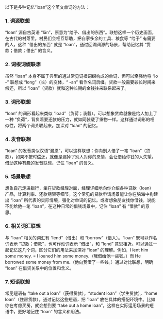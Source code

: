 以下是多种记忆“loan”这个英文单词的方法：

### 1. 词源联想
“loan” 源自古英语 “lān”，原意为“给予、借出的东西”。联想这样一个历史画面，在古代的村落里，村民们会相互帮助，把自家多余的工具、粮食等 “给予” 有需要的人，这种 “借出的东西” 就是 “loan”，通过回溯词源的场景，帮助记忆其 “贷款；借款；借出” 的含义。

### 2. 词根词缀联想
虽然 “loan” 本身不属于典型的通过常见词根词缀构成的单词，但可以牵强地将 “lo -” 联想成 “long”（长）的变体，“ -an” 看作名词后缀。贷款一般需要较长时间来偿还，所以 “loan”（贷款）就和这种长期的金钱往来联系起来了。

### 3. 词形联想
“loan” 的词形看起来类似 “load”（负荷；装载）。可以想象贷款就像是给人加上了一种 “负荷”，背负着要还款的压力，就如同装载了重物一样。这样通过词形的相似性，将两个词关联起来，加深对 “loan” 的记忆。

### 4. 发音联想
“loan” 的发音类似汉语“漏恩”，可以这样联想：你向别人借了一笔 “loan”（贷款），如果不按时偿还，就像是漏掉了别人对你的恩情，会让借给你钱的人失望。借助这种有趣的发音联想，记住 “loan” 的含义。

### 5. 场景联想
想象自己走进银行，坐在贷款经理对面，经理详细地向你介绍各种贷款（loan）产品，计算利率、还款期限等细节。这个常见的贷款申请场景能让你在脑海中构建出 “loan” 所代表的实际情境，强化对单词的记忆。或者想象朋友找你借钱，说能不能给他一笔 “loan”，在这种日常的借钱场景中，记住 “loan” 有 “借款” 的意思。

### 6. 相关词汇联想
与 “loan” 相关的词汇有 “lend”（借出）和 “borrow”（借入）。“loan” 既可以作名词表示 “贷款；借款”，也可作动词表示 “借出”，和 “lend” 意思相近。可以通过一起记忆这几个词，区分它们的用法来加深对 “loan” 的理解。例如，I lent him some money. = I loaned him some money.（我借给他一些钱。）而 He borrowed some money from me.（他向我借了一些钱。）通过对比联想，明确 “loan” 在借贷关系中的位置和含义。

### 7. 短语联想
常见短语有 “take out a loan”（获得贷款），“student loan”（学生贷款），“home loan”（住房贷款）。通过记忆这些短语，把 “loan” 放在具体的搭配环境中。比如你在考虑买房，就会想到要 “take out a home loan”，这样在实际运用场景的短语中，更好地记住 “loan” 的含义和用法。 